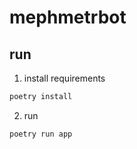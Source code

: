 # mephmetrbot

## run
1. install requirements
```bash
poetry install
```
2. run
```bash
poetry run app
```

